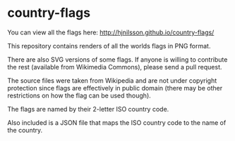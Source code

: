 country-flags
=============

You can view all the flags here: http://hjnilsson.github.io/country-flags/

This repository contains renders of all the worlds flags in PNG format.

There are also SVG versions of some flags. If anyone is willing to contribute
the rest (available from Wikimedia Commons), please send a pull request.

The source files were taken from Wikipedia and are not under copyright
protection since flags are effectively in public domain (there may be other
restrictions on how the flag can be used though).

The flags are named by their 2-letter ISO country code.

Also included is a JSON file that maps the ISO country code to the name of the
country.
